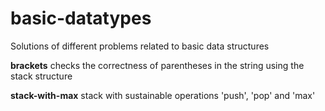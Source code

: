 # basic-datatypes
Solutions of different problems related to basic data structures

<b>brackets</b> checks the correctness of parentheses in the string using the stack structure

<b>stack-with-max</b> stack with sustainable operations 'push', 'pop' and 'max'
